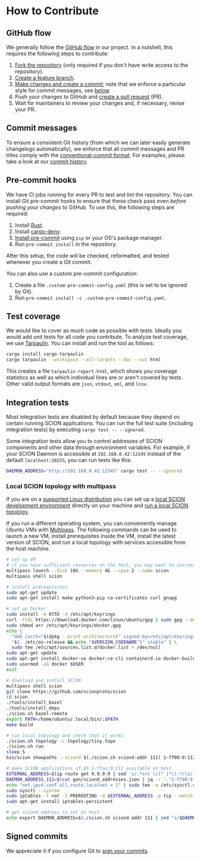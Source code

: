# How to Contribute

## GitHub flow

We generally follow the [GitHub flow](https://docs.github.com/en/get-started/quickstart/github-flow) in our project. In
a nutshell, this requires the following steps to contribute:

1. [Fork the repository](https://docs.github.com/en/get-started/quickstart/contributing-to-projects) (only required if
   you don't have write access to the repository).
1. [Create a feature branch](https://docs.github.com/en/get-started/quickstart/github-flow#create-a-branch).
1. [Make changes and create a
   commit](https://docs.github.com/en/get-started/quickstart/contributing-to-projects#making-and-pushing-changes);
   note that we enforce a particular style for commit messages, see [below](#commit-messages).
1. Push your changes to GitHub and [create a pull
   request](https://docs.github.com/en/get-started/quickstart/contributing-to-projects#making-a-pull-request) (PR).
1. Wait for maintainers to review your changes and, if necessary, revise your PR.

## Commit messages

To ensure a consistent Git history (from which we can later easily generate changelogs automatically), we enforce that
all commit messages and PR titles comply with the [conventional-commit format](https://www.conventionalcommits.org/en/v1.0.0/).
For examples, please take a look at our [commit history](https://github.com/MystenLabs/scion-rs/commits/main).

## Pre-commit hooks

We have CI jobs running for every PR to test and lint the repository. You can install Git pre-commit hooks to ensure
that these check pass even *before pushing your changes* to GitHub. To use this, the following steps are required:

1. Install [Rust](https://www.rust-lang.org/tools/install).
1. Install [cargo-deny](https://embarkstudios.github.io/cargo-deny/cli/index.html).
1. [Install pre-commit](https://pre-commit.com/#install) using `pip` or your OS's package manager.
1. Run `pre-commit install` in the repository.

After this setup, the code will be checked, reformatted, and tested whenever you create a Git commit.

You can also use a custom pre-commit configuration:

1. Create a file `.custom-pre-commit-config.yaml` (this is set to be ignored by Git).
1. Run `pre-commit install -c .custom-pre-commit-config.yaml`.

## Test coverage

We would like to cover as much code as possible with tests. Ideally you would add unit tests for all code you contribute.
To analyze test coverage, we use [Tarpaulin](https://crates.io/crates/cargo-tarpaulin). You can install and run the tool as follows:

```sh
cargo install cargo-tarpaulin
cargo tarpaulin --workspace --all-targets --doc --out html
```

This creates a file `tarpaulin-report.html`, which shows you coverage statistics as well as which individual lines are or aren't covered by tests.
Other valid output formats are `json`, `stdout`, `xml`, and `lcov`.

## Integration tests

Most integration tests are disabled by default because they depend on certain running SCION applications.
You can run the full test suite (including integration tests) by executing `cargo test -- --ignored`.

Some integration tests allow you to control addresses of SCION components and other data through environment variables.
For example, if your SCION Daemon is accessible at `192.168.0.42:12345` instead of the default `localhost:30255`, you
can run tests like this:

```sh
DAEMON_ADDRESS="http://192.168.0.42:12345" cargo test -- --ignored
```

### Local SCION topology with multipass

If you are on a [supported Linux distribution](https://docs.scion.org/en/latest/dev/setup.html#prerequisites) you can
set up a [local SCION development environment](https://docs.scion.org/en/latest/dev/setup.html) directly on your machine
and [run a local SCION topology](https://docs.scion.org/en/latest/dev/run.html).

If you run a different operating system, you can conveniently manage Ubuntu VMs with
[Multipass](https://multipass.run/install). The following commands can be used to launch a new VM, install prerequisites
inside the VM, install the latest version of SCION, and run a local topology with services accessible from the host
machine.

```sh
# set up VM
# if you have sufficient resources on the host, you may want to increase the VM's resources
multipass launch --disk 10G --memory 4G --cpus 2 --name scion
multipass shell scion

# install prerequisites
sudo apt-get update
sudo apt-get install make python3-pip ca-certificates curl gnupg

# set up Docker
sudo install -m 0755 -d /etc/apt/keyrings
curl -fsSL https://download.docker.com/linux/ubuntu/gpg | sudo gpg --dearmor -o /etc/apt/keyrings/docker.gpg
sudo chmod a+r /etc/apt/keyrings/docker.gpg
echo \
  "deb [arch="$(dpkg --print-architecture)" signed-by=/etc/apt/keyrings/docker.gpg] https://download.docker.com/linux/ubuntu \
  "$(. /etc/os-release && echo "$VERSION_CODENAME")" stable" | \
  sudo tee /etc/apt/sources.list.d/docker.list > /dev/null
sudo apt-get update
sudo apt-get install docker-ce docker-ce-cli containerd.io docker-buildx-plugin docker-compose-plugin
sudo usermod -aG docker $USER
exit

# download and install SCION
multipass shell scion
git clone https://github.com/scionproto/scion
cd scion
./tools/install_bazel
./tools/install_deps
./scion.sh bazel-remote
export PATH=/home/ubuntu/.local/bin/:$PATH
make build

# run local topology and check that it works
./scion.sh topology -c topology/tiny.topo
./scion.sh run
sleep 5
bin/scion showpaths --sciond $(./scion.sh sciond-addr 111) 1-ff00:0:112

# make SCION applications of AS 1-ffaa:0:111 available on host
EXTERNAL_ADDRESS=$(ip route get 9.9.9.9 | sed 's/.*src \([^ ]*\).*/\1/;t;d')
DAEMON_ADDRESS_111=$(cat gen/sciond_addresses.json | jq -r '."1-ff00:0:111"')
echo "net.ipv4.conf.all.route_localnet = 1" | sudo tee -a /etc/sysctl.conf
sudo sysctl --system
sudo iptables -t nat -I PREROUTING -d $EXTERNAL_ADDRESS -p tcp --match multiport --dports 30000:32000 -j DNAT --to $DAEMON_ADDRESS_111
sudo apt-get install iptables-persistent

# get sciond address to set on host
echo export DAEMON_ADDRESS=$(./scion.sh sciond-addr 111 | sed "s/$DAEMON_ADDRESS_111/$EXTERNAL_ADDRESS/")
```

## Signed commits

We appreciate it if you configure Git to [sign your commits](https://gist.github.com/troyfontaine/18c9146295168ee9ca2b30c00bd1b41e).

